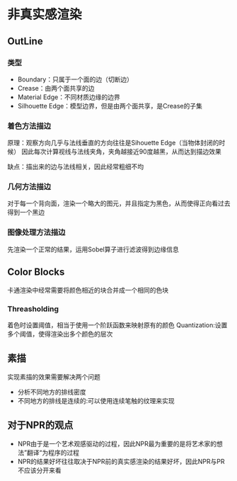 # 非真实感渲染

## OutLine
### 类型
+ Boundary：只属于一个面的边（切断边）
+ Crease：由两个面共享的边
+ Material Edge：不同材质边缘的边界
+ Silhouette Edge：模型边界，但是由两个面共享，是Crease的子集

### 着色方法描边
原理：观察方向几乎与法线垂直的方向往往是Sihouette Edge（当物体封闭的时候）
因此每次计算视线与法线夹角，夹角越接近90度越黑，从而达到描边效果

缺点：描出来的边与法线相关，因此经常粗细不均

### 几何方法描边
对于每一个背向面，渲染一个略大的图元，并且指定为黑色，从而使得正向看过去得到一个黑边

### 图像处理方法描边
先渲染一个正常的结果，运用Sobel算子进行滤波得到边缘信息

## Color Blocks
卡通渲染中经常需要将颜色相近的块合并成一个相同的色块
### Threasholding
着色时设置阈值，相当于使用一个阶跃函数来映射原有的颜色
Quantization:设置多个阈值，使得渲染出多个颜色的层次

## 素描
实现素描的效果需要解决两个问题
+ 分析不同地方的排线密度
+ 不同地方的排线是连续的:可以使用连续笔触的纹理来实现

## 对于NPR的观点
+ NPR由于是一个艺术观感驱动的过程，因此NPR最为重要的是将艺术家的想法”翻译“为程序的过程
+ NPR的结果好坏往往取决于NPR前的真实感渲染的结果好坏，因此NPR与PR不应该分开来看